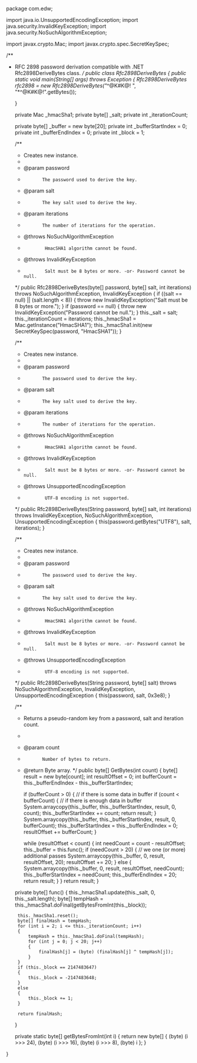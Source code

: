package com.edw;

import java.io.UnsupportedEncodingException;
import java.security.InvalidKeyException;
import java.security.NoSuchAlgorithmException;

import javax.crypto.Mac;
import javax.crypto.spec.SecretKeySpec;

/**
 * RFC 2898 password derivation compatible with .NET Rfc2898DeriveBytes class.
 */
public class Rfc2898DeriveBytes
{
	public static void main(String[] args) throws Exception
	{
		Rfc2898DeriveBytes rfc2898 = new Rfc2898DeriveBytes("*^@K#K@!        ", "*^@K#K@!".getBytes());

	}

	private Mac _hmacSha1;
	private byte[] _salt;
	private int _iterationCount;

	private byte[] _buffer = new byte[20];
	private int _bufferStartIndex = 0;
	private int _bufferEndIndex = 0;
	private int _block = 1;

	/**
	 * Creates new instance.
	 * 
	 * @param password
	 *            The password used to derive the key.
	 * @param salt
	 *            The key salt used to derive the key.
	 * @param iterations
	 *            The number of iterations for the operation.
	 * @throws NoSuchAlgorithmException
	 *             HmacSHA1 algorithm cannot be found.
	 * @throws InvalidKeyException
	 *             Salt must be 8 bytes or more. -or- Password cannot be null.
	 */
	public Rfc2898DeriveBytes(byte[] password, byte[] salt, int iterations) throws NoSuchAlgorithmException, InvalidKeyException
	{
		if ((salt == null) || (salt.length < 8))
		{
			throw new InvalidKeyException("Salt must be 8 bytes or more.");
		}
		if (password == null)
		{
			throw new InvalidKeyException("Password cannot be null.");
		}
		this._salt = salt;
		this._iterationCount = iterations;
		this._hmacSha1 = Mac.getInstance("HmacSHA1");
		this._hmacSha1.init(new SecretKeySpec(password, "HmacSHA1"));
	}

	/**
	 * Creates new instance.
	 * 
	 * @param password
	 *            The password used to derive the key.
	 * @param salt
	 *            The key salt used to derive the key.
	 * @param iterations
	 *            The number of iterations for the operation.
	 * @throws NoSuchAlgorithmException
	 *             HmacSHA1 algorithm cannot be found.
	 * @throws InvalidKeyException
	 *             Salt must be 8 bytes or more. -or- Password cannot be null.
	 * @throws UnsupportedEncodingException
	 *             UTF-8 encoding is not supported.
	 */
	public Rfc2898DeriveBytes(String password, byte[] salt, int iterations) throws InvalidKeyException, NoSuchAlgorithmException,
			UnsupportedEncodingException
	{
		this(password.getBytes("UTF8"), salt, iterations);
	}

	/**
	 * Creates new instance.
	 * 
	 * @param password
	 *            The password used to derive the key.
	 * @param salt
	 *            The key salt used to derive the key.
	 * @throws NoSuchAlgorithmException
	 *             HmacSHA1 algorithm cannot be found.
	 * @throws InvalidKeyException
	 *             Salt must be 8 bytes or more. -or- Password cannot be null.
	 * @throws UnsupportedEncodingException
	 *             UTF-8 encoding is not supported.
	 */
	public Rfc2898DeriveBytes(String password, byte[] salt) throws NoSuchAlgorithmException, InvalidKeyException,
			UnsupportedEncodingException
	{
		this(password, salt, 0x3e8);
	}

	/**
	 * Returns a pseudo-random key from a password, salt and iteration count.
	 * 
	 * @param count
	 *            Number of bytes to return.
	 * @return Byte array.
	 */
	public byte[] GetBytes(int count)
	{
		byte[] result = new byte[count];
		int resultOffset = 0;
		int bufferCount = this._bufferEndIndex - this._bufferStartIndex;

		if (bufferCount > 0)
		{ // if there is some data in buffer
			if (count < bufferCount)
			{ // if there is enough data in buffer
				System.arraycopy(this._buffer, this._bufferStartIndex, result, 0, count);
				this._bufferStartIndex += count;
				return result;
			}
			System.arraycopy(this._buffer, this._bufferStartIndex, result, 0, bufferCount);
			this._bufferStartIndex = this._bufferEndIndex = 0;
			resultOffset += bufferCount;
		}

		while (resultOffset < count)
		{
			int needCount = count - resultOffset;
			this._buffer = this.func();
			if (needCount > 20)
			{ // we one (or more) additional passes
				System.arraycopy(this._buffer, 0, result, resultOffset, 20);
				resultOffset += 20;
			}
			else
			{
				System.arraycopy(this._buffer, 0, result, resultOffset, needCount);
				this._bufferStartIndex = needCount;
				this._bufferEndIndex = 20;
				return result;
			}
		}
		return result;
	}

	private byte[] func()
	{
		this._hmacSha1.update(this._salt, 0, this._salt.length);
		byte[] tempHash = this._hmacSha1.doFinal(getBytesFromInt(this._block));

		this._hmacSha1.reset();
		byte[] finalHash = tempHash;
		for (int i = 2; i <= this._iterationCount; i++)
		{
			tempHash = this._hmacSha1.doFinal(tempHash);
			for (int j = 0; j < 20; j++)
			{
				finalHash[j] = (byte) (finalHash[j] ^ tempHash[j]);
			}
		}
		if (this._block == 2147483647)
		{
			this._block = -2147483648;
		}
		else
		{
			this._block += 1;
		}

		return finalHash;
	}

	private static byte[] getBytesFromInt(int i)
	{
		return new byte[] { (byte) (i >>> 24), (byte) (i >>> 16), (byte) (i >>> 8), (byte) i };
	}

}